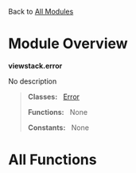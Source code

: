 Back to [All Modules](https://github.com/pyrustic/viewstack/blob/master/docs/modules/README.md#readme)

# Module Overview

**viewstack.error**
 
No description

> **Classes:** &nbsp; [Error](https://github.com/pyrustic/viewstack/blob/master/docs/modules/content/viewstack.error/content/classes/Error.md#class-error)
>
> **Functions:** &nbsp; None
>
> **Constants:** &nbsp; None

# All Functions




